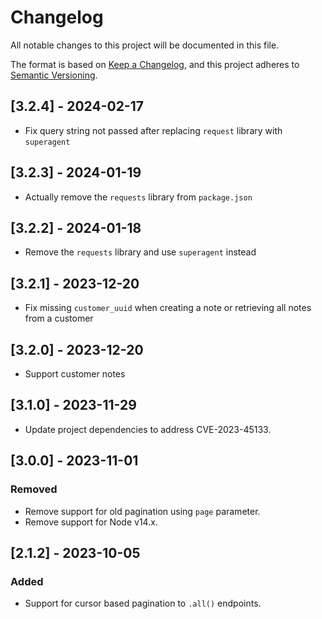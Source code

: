 # Changelog

All notable changes to this project will be documented in this file.

The format is based on [Keep a Changelog],
and this project adheres to [Semantic Versioning].

[Keep a Changelog]: https://keepachangelog.com/en/1.0.0/
[Semantic Versioning]: https://semver.org/spec/v2.0.0.html

## [3.2.4] - 2024-02-17
- Fix query string not passed after replacing `request` library with `superagent`

## [3.2.3] - 2024-01-19
- Actually remove the `requests` library from `package.json`

## [3.2.2] - 2024-01-18
- Remove the `requests` library and use `superagent` instead

## [3.2.1] - 2023-12-20
- Fix missing `customer_uuid` when creating a note or retrieving all notes from a customer

## [3.2.0] - 2023-12-20
- Support customer notes

## [3.1.0] - 2023-11-29
- Update project dependencies to address CVE-2023-45133.

## [3.0.0] - 2023-11-01

### Removed
- Remove support for old pagination using `page` parameter.
- Remove support for Node v14.x.

## [2.1.2] - 2023-10-05

### Added
- Support for cursor based pagination to `.all()` endpoints.
